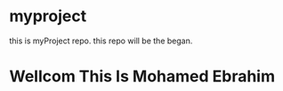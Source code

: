 # myproject
this is myProject repo.
this repo will be the began.
<h1>Wellcom This Is Mohamed Ebrahim</h1>
